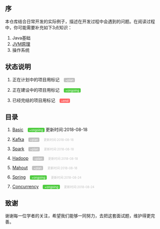 <style>
.state{
    color: white;
    border-radius: 3px;
    font-size: 10px;
    margin-left:10px;
    padding: 1px 5px;
}
.state-plan{
    background: #c0c0c0;
}
.state-ongoing{
    background: #4dcc3e;
}
.state-end{
    background: #ff6666;
}
.tip{
    color: #c0c0c0;
    font-size: 10px;
    margin-left: 10px;
}
</style>
## 序
本仓库结合日常开发的实际例子，描述在开发过程中会遇到的问题。在阅读过程中，你可能需要补充如下3点知识：

1. Java基础
2. <a href="./resources/jvms8.pdf">JVM原理</a>
3. 操作系统

## 状态说明
1. 正在计划中的项目用标记
<span class="state state-plan">+plan</span>

2. 正在建设中的项目用标记
<span class="state state-ongoing">+ongoing</span>

3. 已经完结的项目用标记
<span class="state state-end">+end</span>

## 目录
1. <a href='./basic/'>Basic</a>
<span class="state state-ongoing">+ongoing</span>
<span class="">更新时间:2018-08-18</span>

2. <a href='./kafka/'>Kafka</a>
<span class="state state-plan">+plan</span>
<span class="tip">更新时间:2018-08-18</span>

3. <a href='./spark/'>Spark</a>
<span class="state state-plan">+plan</span>
<span class="tip">更新时间:2018-08-18</span>

4. <a href='./hadoop/'>Hadoop</a>
<span class="state state-plan">+plan</span>
<span class="tip">更新时间:2018-08-18</span>

5. <a href='./mahout/'>Mahout</a>
<span class="state state-plan">+plan</span>
<span class="tip">更新时间:2018-08-18</span>

6. <a href='./spring/'>Spring</a>
<span class="state state-ongoing">+ongoing</span>
<span class="tip">更新时间:2018-08-24</span>

7. <a href='./concurrency/'>Concurrency</a>
<span class="state state-ongoing">+ongoing</span>
<span class="tip">更新时间:2018-08-24</span>


## 致谢
谢谢每一位学者的关注，希望我们能够一同努力，去把这套面试题，维护得更完善。
